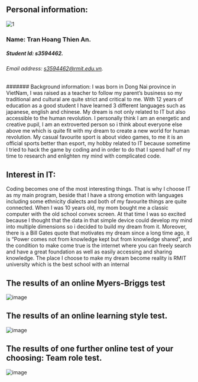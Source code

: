 ## Personal information:
![1](https://user-images.githubusercontent.com/70197928/91165392-bf110e80-e6fa-11ea-8339-d70fac9808c9.jpg)

 ### Name: Tran Hoang Thien An.
 ##### Student Id: s3594462.
 ###### Email address: s3594462@rmit.edu.vn.
 ####### Background information: 
I was born in Dong Nai province in VietNam, I was raised as a teacher to follow my parent’s business so my traditional and cultural are quite strict and critical to me. With 12 years of education as a good student I have learned 3 different languages such as japanese, english and chinese. My dream is not only related to IT but also accessible to the human revolution. I personally think I am an energetic and creative pupil, I am an extroverted person so i think about everyone else above me which is quite fit with my dream to create a new world for human revolution. My casual favourite sport is about video games, to me it is an official sports better than esport, my hobby related to IT because sometime I tried to hack the game by coding and in order to do that I spend half of my time to research and enlighten my mind with complicated code.
## Interest in IT:
 Coding becomes one of the most interesting things. That is why I choose IT as my main program, beside that I have a strong emotion with languages including some ethnicity dialects and both of my favourite things are quite connected. When I was 10 years old, my mom bought me a classic computer with the old school convex screen. At that time I was so excited because I thought that the data in that simple device could develop my mind into multiple dimensions so i decided to build my dream from it. Moreover, there is a Bill Gates quote that motivates my dream since a long time ago, it is “Power comes not from knowledge kept but from knowledge shared”, and the condition to make come true is the internet where you can freely search and have a great foundation as well as easily accessing and sharing knowledge. The place I choose to make my dream become reality is RMIT university which is the best school with an internal 

## The results of an online Myers-Briggs test
![image](https://user-images.githubusercontent.com/70197928/91165500-ef58ad00-e6fa-11ea-8417-971c1b795d57.png)
## The results of an online learning style test.
![image](https://user-images.githubusercontent.com/70197928/91165508-f2ec3400-e6fa-11ea-9cb4-ad79fe6c03ca.png)
## The results of one further online test of your choosing: Team role test.
![image](https://user-images.githubusercontent.com/70197928/91165513-f5e72480-e6fa-11ea-9e23-6e2fd277cd37.png)

